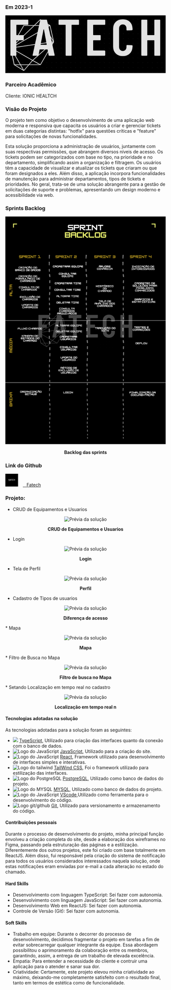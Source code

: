 ### Em 2023-1
![Logo do projeto](/img/logo.jpeg)

### Parceiro Acadêmico

Cliente: IONIC HEALTCH

### Visão do Projeto

O projeto tem como objetivo o desenvolvimento de uma aplicação web moderna e responsiva que capacita os usuários a criar e gerenciar tickets em duas categorias distintas: "hotfix" para questões críticas e "feature" para solicitações de novas funcionalidades.

Esta solução proporciona a administração de usuários, juntamente com suas respectivas permissões, que abrangem diversos níveis de acesso. Os tickets podem ser categorizados com base no tipo, na prioridade e no departamento, simplificando assim a organização e filtragem. Os usuários têm a capacidade de visualizar e atualizar os tickets que criaram ou que foram designados a eles. Além disso, a aplicação incorpora funcionalidades de manutenção para administrar departamentos, tipos de tickets e prioridades. No geral, trata-se de uma solução abrangente para a gestão de solicitações de suporte e problemas, apresentando um design moderno e acessibilidade via web.

### Sprints Backlog

<p align="center">
	<img src="/img/backlog4.png" alt="Backlog das sprints">
	<p align="center"><strong>Backlog das sprints</strong></p>
</p>


### Link do Github
<a href="https://github.com/4-Fatech/API-4Semestre" target="_blank"><img src="/img/logoGit.png" alt="Logo do Github" width="40" style="margin: 0px 15px 0px 0px;" /><span>&nbsp;&nbsp;&nbsp;</span><span>Fatech</span></a>

### Projeto:

* CRUD de Equipamentos e Usuarios
<p align="center">
	<img src="https://www.youtube.com/watch?v=7IwTFC6wEow" alt="Prévia da solução">
	<p align="center"><strong>CRUD de Equipamentos e Usuarios</strong></p>
</p>

* Login
<p align="center">
	<img src="https://github.com/dsslleagion/PortifolioADS-Dionisio-Samuel/assets/88494278/78205bb6-7c09-4513-bc64-bd99d83bc205"  alt="Prévia da solução">
	<p align="center"><strong>Login</strong></p>
</p>

* Tela de Perfil
<p align="center">
	<img src="https://github.com/dsslleagion/PortifolioADS-Dionisio-Samuel/assets/88494278/2ff41e74-1f4f-47e4-940d-d5dcd3ccb692"  alt="Prévia da solução">
	<p align="center"><strong>Perfil</strong></p>
</p>

* Cadastro de Tipos de usuarios
<p align="center">
	<img  src="https://github.com/dsslleagion/PortifolioADS-Dionisio-Samuel/assets/88494278/f96c2b50-5f6c-4c10-ac43-475b70624221" alt="Prévia da solução">
	<p align="center"><strong>Diferença de acesso</strong></p>
</p>
* Mapa
<p align="center">
	<img  src="https://github.com/dsslleagion/PortifolioADS-Dionisio-Samuel/assets/88494278/92d52cad-1ae5-4b5f-8831-1ad6b466bf9d" alt="Prévia da solução">
	<p align="center"><strong>Mapa</strong></p>
</p>
* Filtro de Busca no Mapa
<p align="center">
	<img   src="https://github.com/dsslleagion/PortifolioADS-Dionisio-Samuel/assets/88494278/1d7c3f5b-5d80-4ad9-a31e-448a33e1d55f" alt="Prévia da solução">
	<p align="center"><strong>Filtro de busca no Mapa</strong></p>
</p>
* Setando Localização em tempo real no cadastro
<p align="center">
	<img    src="https://github.com/dsslleagion/PortifolioADS-Dionisio-Samuel/assets/88494278/498f2b07-95f6-47b6-9f44-b8425f2b7871" alt="Prévia da solução">
	<p align="center"><strong>Localização em tempo real n</strong></p>
</p>


#### Tecnologias adotadas na solução

As tecnologias adotadas para a solução foram as seguintes:  
* <img src="https://cdn.jsdelivr.net/gh/devicons/devicon/icons/typescript/typescript-original.svg" width="200" /> [TypeScript](https://www.typescriptlang.org/), Utilizado para criação das interfaces quanto da conexão com o banco de dados.
* <img src="https://cdn.jsdelivr.net/gh/devicons/devicon/icons/javascript/javascript-original.svg" alt="Logo do JavaScript" width="200" /> [JavaScript](https://developer.mozilla.org/pt-BR/docs/Web/JavaScript), Utilizado para a criação do site.
* <img src="https://cdn.jsdelivr.net/gh/devicons/devicon/icons/react/react-original.svg" alt="Logo do JavaScript" width="200" /> [React](https://react.dev/), Framework utilizado para desenvolvimento de interfaces simples e interativas.
* <img src="https://camo.githubusercontent.com/edbc72808229088568aceb3e147c8518743f518a4aa679662774701ce275a796/68747470733a2f2f736b696c6c69636f6e732e6465762f69636f6e733f693d7461696c77696e64" alt="Logo do tailwind" width="200" /> [TailWind CSS](https://tailwindcss.com/), Foi o framework utilizado para estilização das interfaces.
* <img src="https://camo.githubusercontent.com/0172e1f995dc825cdb78c6209ae9d969c64db1106a066714c12dd3f52073624a/68747470733a2f2f736b696c6c69636f6e732e6465762f69636f6e733f693d706f737467726573716c" alt="Logo do PostgreSQL" width="200" /> [PostgreSQL](https://www.postgresql.org/), Utilizado como banco de dados do projeto.
* <img src="https://ucarecdn.com/0295176b-b17a-4106-b3b0-5bf2b14365e6/" alt="Logo do MYSQL" width="200" /> [MYSQL](https://www.mysql.com/), Utilizado como banco de dados do projeto.
* <img src="https://cdn.jsdelivr.net/gh/devicons/devicon/icons/vscode/vscode-original.svg" alt="Logo do JavaScript" width="200" /> [VScode](https://code.visualstudio.com/),Utilizado como ferramenta para o desenvolvimento do código.
* <img src="https://skillicons.dev/icons?i=git,github" alt="Logo git/github" width="200" /> [Git](https://git-scm.com/doc), Utilizado para versionamento e armazenamento do código.


#### Contribuições pessoais

Durante o processo de desenvolvimento do projeto, minha principal função envolveu a criação completa do site, desde a elaboração dos wireframes no Figma, passando pela estruturação das páginas e a estilização. Diferentemente dos outros projetos, este foi criado com base totalmente em ReactJS. Além disso, fui responsável pela criação do sistema de notificação para todos os usuários considerados interessados naquela solução, onde estas notificações eram enviadas por e-mail a cada alteração no estado do chamado.


#### Hard Skills

* Desenvolvimento com linguagem TypeScript: Sei fazer com autonomia.
* Desenvolvimento com linguagem JavaScript: Sei fazer com autonomia.
* Desenvolvimento Web em  ReactJS: Sei fazer com autonomia.
* Controle de Versão (Git): Sei fazer com autonomia.

#### Soft Skills  

* Trabalho em equipe: Durante o decorrer do processo de desenvolvimento, decidimos fragmentar o projeto em tarefas a fim de evitar sobrecarregar qualquer integrante da equipe. Essa abordagem possibilitou o aprimoramento da colaboração entre os membros, garantindo, assim, a entrega de um trabalho de elevada excelência.
* Empatia: Para entender a necessidade do cliente e contruir uma aplicação para o atender e sanar sua dor.
* Criatividade: Certamente, este projeto elevou minha criatividade ao máximo, deixando-me completamente satisfeito com o resultado final, tanto em termos de estética como de funcionalidade.


##